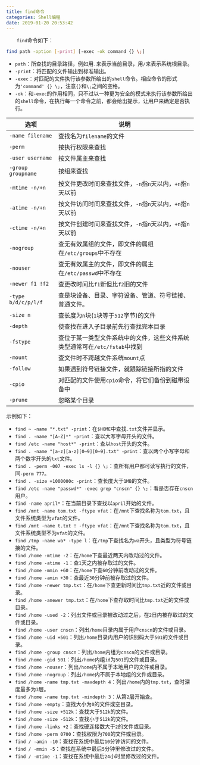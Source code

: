 ```yaml
---
title: find命令
categories: Shell编程
date: 2019-01-20 20:53:42
---
```

&emsp;&emsp;`find`命令如下：<!--more-->

``` bash
find path -option [-print] [-exec -ok command {} \;]
```

- `path`：所查找的目录路径，例如用`.`来表示当前目录，用`/`来表示系统根目录。
- `-print`：将匹配的文件输出到标准输出。
- `-exec`：对匹配的文件执行该参数所给出的`shell`命令。相应命令的形式为`'command' {} \;`，注意`{}`和`\;`之间的空格。
- `-ok`：和`-exec`的作用相同，只不过以一种更为安全的模式来执行该参数所给出的`shell`命令，在执行每一个命令之前，都会给出提示，让用户来确定是否执行。

选项                | 说明
--------------------|-----
`-name filename`    | 查找名为`filename`的文件
`-perm`             | 按执行权限来查找
`-user username`    | 按文件属主来查找
`-group groupname`  | 按组来查找
`-mtime -n/+n`      | 按文件更改时间来查找文件，`-n`指`n`天以内，`+n`指`n`天以前
`-atime -n/+n`      | 按文件访问时间来查找文件，`-n`指`n`天以内，`+n`指`n`天以前
`-ctime -n/+n`      | 按文件创建时间来查找文件，`-n`指`n`天以内，`+n`指`n`天以前
`-nogroup`          | 查无有效属组的文件，即文件的属组在`/etc/groups`中不存在
`-nouser`           | 查无有效属主的文件，即文件的属主在`/etc/passwd`中不存在
`-newer f1 !f2`     | 查更改时间比`f1`新但比`f2`旧的文件
`-type b/d/c/p/l/f` | 查是块设备、目录、字符设备、管道、符号链接、普通文件。
`-size n`           | 查长度为`n`块(`1`块等于`512`字节)的文件
`-depth`            | 使查找在进入子目录前先行查找完本目录
`-fstype`           | 查位于某一类型文件系统中的文件，这些文件系统类型通常可在`/etc/fstab`中找到
`-mount`            | 查文件时不跨越文件系统`mount`点
`-follow`           | 如果遇到符号链接文件，就跟踪链接所指的文件
`-cpio`             | 对匹配的文件使用`cpio`命令，将它们备份到磁带设备中
`-prune`            | 忽略某个目录

示例如下：

- `find ~ -name "*.txt" -print`：在`$HOME`中查找`.txt`文件并显示。
- `find . -name "[A-Z]*" -print`：查以大写字母开头的文件。
- `find /etc -name "host*" -print`：查以`host`开头的文件。
- `find . -name "[a-z][a-z][0–9][0–9].txt" -print`：查以两个小写字母和两个数字开头的`txt`文件。
- `find . -perm -007 -exec ls -l {} \;`：查所有用户都可读写执行的文件，同`-perm 777`。
- `find . -size +1000000c -print`：查长度大于`1MB`的文件。
- `find /etc -name "passwd*" -exec grep "cnscn" {} \;`：看是否存在`cnscn`用户。
- `find -name april*`：在当前目录下查找以`april`开始的文件。
- `find /mnt -name tom.txt -ftype vfat`：在`/mnt`下查找名称为`tom.txt`，且文件系统类型为`vfat`的文件。
- `find /mnt -name t.txt ! -ftype vfat`：在`/mnt`下查找名称为`tom.txt`，且文件系统类型不为`vfat`的文件。
- `find /tmp -name wa* -type l`：在`/tmp`下查找名为`wa`开头，且类型为符号链接的文件。
- `find /home -mtime -2`：在`/home`下查最近两天内改动过的文件。
- `find /home -atime -1`：查`1`天之内被存取过的文件。
- `find /home -mmin +60`：在`/home`下查`60`分钟前改动过的文件。
- `find /home -amin +30`：查最近`30`分钟前被存取过的文件。
- `find /home -newer tmp.txt`：在`/home`下查更新时间比`tmp.txt`近的文件或目录。
- `find /home -anewer tmp.txt`：在`/home`下查存取时间比`tmp.txt`近的文件或目录。
- `find /home -used -2`：列出文件或目录被改动过之后，在`2`日内被存取过的文件或目录。
- `find /home -user cnscn`：列出`/home`目录内属于用户`cnscn`的文件或目录。
- `find /home -uid +501`：列出`/home`目录内用户的识别码大于`501`的文件或目录。
- `find /home -group cnscn`：列出`/home`内组为`cnscn`的文件或目录。
- `find /home -gid 501`：列出`/home`内组`id`为`501`的文件或目录。
- `find /home -nouser`：列出`/home`内不属于本地用户的文件或目录。
- `find /home -nogroup`：列出`/home`内不属于本地组的文件或目录。
- `find /home -name tmp.txt -maxdepth 4`：列出`/home`内的`tmp.txt`，查时深度最多为`3`层。
- `find /home -name tmp.txt -mindepth 3`：从第`2`层开始查。
- `find /home -empty`：查找大小为`0`的文件或空目录。
- `find /home -size +512k`：查找大于`512k`的文件。
- `find /home -size -512k`：查找小于`512k`的文件。
- `find /home -links +2`：查找硬连接数大于`2`的文件或目录。
- `find /home -perm 0700`：查找权限为`700`的文件或目录。
- `find / -amin -10`：查找在系统中最后`10`分钟访问的文件。
- `find / -mmin -5`：查找在系统中最后`5`分钟里修改过的文件。
- `find / -mtime -1`：查找在系统中最后`24`小时里修改过的文件。